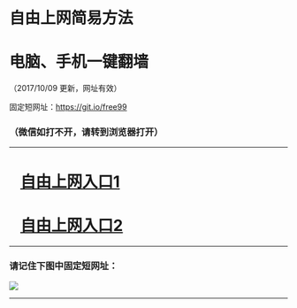 ﻿# 自由上网简易方法

# 电脑、手机一键翻墙

（2017/10/09 更新，网址有效）

固定短网址：https://git.io/free99

### （微信如打不开，请转到浏览器打开）


***





# &nbsp;&nbsp; <a href="http://ft3271425579.fwq-tz-1001.info/fwqtz01.html?t=10090012258 " target="_blank">自由上网入口1</a>
# &nbsp;&nbsp; <a href="http://ft1546313530.fwq-tz-1002.info/fwqtz02.html?t=10090015281 " target="_blank">自由上网入口2</a>
***

### 请记住下图中固定短网址：

<img src="https://s3-us-west-2.amazonaws.com/fwq-1001/yjfq-20170905okok.png" /> 


***

